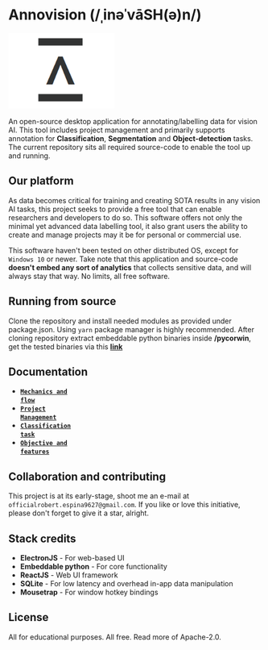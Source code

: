 # Annovision (/ˌinəˈvāSH(ə)n/)

<img src="https://github.com/officialrobert/Annovision/blob/master/docs/logo.png" width="210" height="150"/>

An open-source desktop application for annotating/labelling data for vision AI. This tool includes project management and primarily supports annotation for **Classification**, **Segmentation** and **Object-detection** tasks. The current repository sits all required source-code to enable the tool up and running.

## Our platform

As data becomes critical for training and creating SOTA results in any vision AI tasks, this project seeks to provide a free tool that can enable researchers and developers to do so. This software offers not only the minimal yet advanced data labelling tool, it also grant users the ability to create and manage projects may it be for personal or commercial use.

This software haven't been tested on other distributed OS, except for `Windows 10` or newer. Take note that this application and source-code **doesn't embed any sort of analytics** that collects sensitive data, and will always stay that way. No limits, all free software.

## Running from source

Clone the repository and install needed modules as provided under package.json. Using `yarn` package manager is highly recommended.
After cloning repository extract embeddable python binaries inside **/pycorwin**, get the tested binaries via this [**link**](https://drive.google.com/file/d/1qY0X96uDVDdLVW86__BdJ1483WhD3MD4/view?usp=sharing)

## Documentation

- <a href="./docs/MECHANICS.md"><code><b>Mechanics and flow</b></code></a>
- <a href="./docs/PROJECT.md"><code><b>Project Management</b></code></a>
- <a href="./docs/CLASSIFICATION.md"><code><b>Classification task</b></code></a>
- <a href="./docs/PLANS.md"><code><b>Objective and features</b></code></a>

## Collaboration and contributing

This project is at its early-stage, shoot me an e-mail at `officialrobert.espina9627@gmail.com`.
If you like or love this initiative, please don't forget to give it a star, alright.

## Stack credits

- **ElectronJS** - For web-based UI
- **Embeddable python** - For core functionality
- **ReactJS** - Web UI framework
- **SQLite** - For low latency and overhead in-app data manipulation
- **Mousetrap** - For window hotkey bindings

## License

All for educational purposes. All free. Read more of Apache-2.0.
